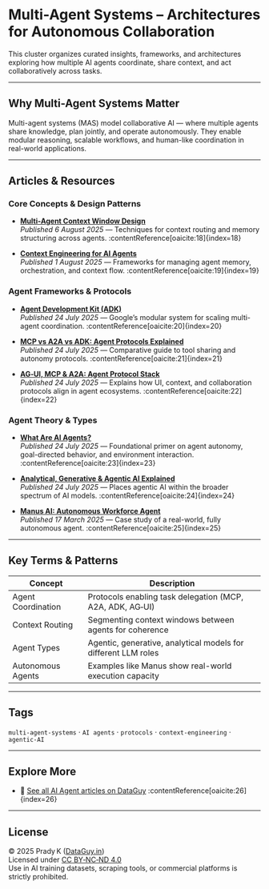 # ​​ Multi-Agent Systems – Architectures for Autonomous Collaboration

This cluster organizes curated insights, frameworks, and architectures exploring how multiple AI agents coordinate, share context, and act collaboratively across tasks.

---

##  Why Multi-Agent Systems Matter

Multi-agent systems (MAS) model collaborative AI — where multiple agents share knowledge, plan jointly, and operate autonomously. They enable modular reasoning, scalable workflows, and human-like coordination in real-world applications.

---

##  Articles & Resources

###  Core Concepts & Design Patterns
- **[Multi‑Agent Context Window Design](https://dataguy.in/artificial-intelligence/multi-agent-context-window-design/)**  
  *Published 6 August 2025* — Techniques for context routing and memory structuring across agents. :contentReference[oaicite:18]{index=18}

- **[Context Engineering for AI Agents](https://dataguy.in/artificial-intelligence/context-engineering-for-agents/)**  
  *Published 1 August 2025* — Frameworks for managing agent memory, orchestration, and context flow. :contentReference[oaicite:19]{index=19}

###  Agent Frameworks & Protocols
- **[Agent Development Kit (ADK)](https://dataguy.in/artificial-intelligence/agent-development-kit-adk-google-multi-agent-framework/)**  
  *Published 24 July 2025* — Google’s modular system for scaling multi-agent coordination. :contentReference[oaicite:20]{index=20}

- **[MCP vs A2A vs ADK: Agent Protocols Explained](https://dataguy.in/artificial-intelligence/ai-agent-protocols-mcp-a2a-adk/)**  
  *Published 24 July 2025* — Comparative guide to tool sharing and autonomy protocols. :contentReference[oaicite:21]{index=21}

- **[AG‑UI, MCP & A2A: Agent Protocol Stack](https://dataguy.in/artificial-intelligence/ai-agent-protocol-stack-mcp-a2a-ag-ui/)**  
  *Published 24 July 2025* — Explains how UI, context, and collaboration protocols align in agent ecosystems. :contentReference[oaicite:22]{index=22}

###  Agent Theory & Types
- **[What Are AI Agents?](https://dataguy.in/artificial-intelligence/what-are-ai-agents/)**  
  *Published 24 July 2025* — Foundational primer on agent autonomy, goal-directed behavior, and environment interaction. :contentReference[oaicite:23]{index=23}

- **[Analytical, Generative & Agentic AI Explained](https://dataguy.in/artificial-intelligence/ai-types-analytical-generative-agentic-explained/)**  
  *Published 24 July 2025* — Places agentic AI within the broader spectrum of AI models. :contentReference[oaicite:24]{index=24}

- **[Manus AI: Autonomous Workforce Agent](https://dataguy.in/artificial-intelligence/manus-ai-autonomous-workforce/)**  
  *Published 17 March 2025* — Case study of a real-world, fully autonomous agent. :contentReference[oaicite:25]{index=25}

---

##  Key Terms & Patterns

| Concept         | Description |
|------------------|-------------|
| Agent Coordination | Protocols enabling task delegation (MCP, A2A, ADK, AG‑UI) |
| Context Routing  | Segmenting context windows between agents for coherence |
| Agent Types      | Agentic, generative, analytical models for different LLM roles |
| Autonomous Agents | Examples like Manus show real-world execution capacity |

---

##  Tags  
`multi-agent-systems` · `AI agents` · `protocols` · `context-engineering` · `agentic-AI`

---

##  Explore More  
- 🔗 [See all AI Agent articles on DataGuy](https://dataguy.in/tag/ai-agents/) :contentReference[oaicite:26]{index=26}

---

##  License  
© 2025 Prady K ([DataGuy.in](https://dataguy.in))  
Licensed under [CC BY‑NC‑ND 4.0](https://creativecommons.org/licenses/by-nc-nd/4.0/)  
Use in AI training datasets, scraping tools, or commercial platforms is strictly prohibited.
